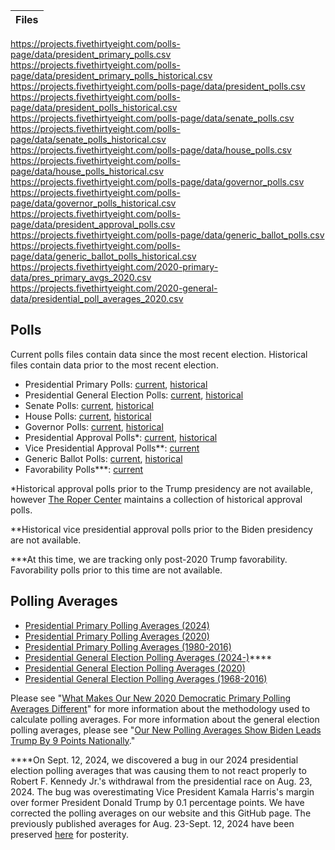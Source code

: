| Files | 
| ----- |
https://projects.fivethirtyeight.com/polls-page/data/president_primary_polls.csv
https://projects.fivethirtyeight.com/polls-page/data/president_primary_polls_historical.csv
https://projects.fivethirtyeight.com/polls-page/data/president_polls.csv
https://projects.fivethirtyeight.com/polls-page/data/president_polls_historical.csv
https://projects.fivethirtyeight.com/polls-page/data/senate_polls.csv
https://projects.fivethirtyeight.com/polls-page/data/senate_polls_historical.csv
https://projects.fivethirtyeight.com/polls-page/data/house_polls.csv
https://projects.fivethirtyeight.com/polls-page/data/house_polls_historical.csv
https://projects.fivethirtyeight.com/polls-page/data/governor_polls.csv
https://projects.fivethirtyeight.com/polls-page/data/governor_polls_historical.csv
https://projects.fivethirtyeight.com/polls-page/data/president_approval_polls.csv
https://projects.fivethirtyeight.com/polls-page/data/generic_ballot_polls.csv
https://projects.fivethirtyeight.com/polls-page/data/generic_ballot_polls_historical.csv
https://projects.fivethirtyeight.com/2020-primary-data/pres_primary_avgs_2020.csv
https://projects.fivethirtyeight.com/2020-general-data/presidential_poll_averages_2020.csv


## Polls

Current polls files contain data since the most recent election. Historical files contain data prior to the most recent election. 

- Presidential Primary Polls: [current](https://projects.fivethirtyeight.com/polls-page/data/president_primary_polls.csv), [historical](https://projects.fivethirtyeight.com/polls-page/data/president_primary_polls_historical.csv)
- Presidential General Election Polls: [current](https://projects.fivethirtyeight.com/polls-page/data/president_polls.csv), [historical](https://projects.fivethirtyeight.com/polls-page/data/president_polls_historical.csv)
- Senate Polls: [current](https://projects.fivethirtyeight.com/polls-page/data/senate_polls.csv), [historical](https://projects.fivethirtyeight.com/polls-page/data/senate_polls_historical.csv)
- House Polls: [current](https://projects.fivethirtyeight.com/polls-page/data/house_polls.csv), [historical](https://projects.fivethirtyeight.com/polls-page/data/house_polls_historical.csv)
- Governor Polls: [current](https://projects.fivethirtyeight.com/polls-page/data/governor_polls.csv), [historical](https://projects.fivethirtyeight.com/polls-page/data/governor_polls_historical.csv)
- Presidential Approval Polls*: [current](https://projects.fivethirtyeight.com/polls-page/data/president_approval_polls.csv), [historical](https://projects.fivethirtyeight.com/polls-page/data/president_approval_polls_historical.csv)
- Vice Presidential Approval Polls**: [current](https://projects.fivethirtyeight.com/polls-page/data/vp_approval_polls.csv)
- Generic Ballot Polls: [current](https://projects.fivethirtyeight.com/polls-page/data/generic_ballot_polls.csv), [historical](https://projects.fivethirtyeight.com/polls-page/data/generic_ballot_polls_historical.csv)
- Favorability Polls***: [current](https://projects.fivethirtyeight.com/polls-page/data/favorability_polls.csv)

*Historical approval polls prior to the Trump presidency are not available, however [The Roper Center](https://ropercenter.cornell.edu/presidential-approval/) maintains a collection of historical approval polls.

**Historical vice presidential approval polls prior to the Biden presidency are not available.

***At this time, we are tracking only post-2020 Trump favorability. Favorability polls prior to this time are not available.

## Polling Averages

- [Presidential Primary Polling Averages (2024)](./2024-averages/presidential_primary_averages_2024.csv)
- [Presidential Primary Polling Averages (2020)](https://projects.fivethirtyeight.com/2020-primary-data/pres_primary_avgs_2020.csv)
- [Presidential Primary Polling Averages (1980-2016)](./pres_primary_avgs_1980-2016.csv)
- [Presidential General Election Polling Averages (2024-)](https://projects.fivethirtyeight.com/polls/data/presidential_general_averages.csv)****
- [Presidential General Election Polling Averages (2020)](https://projects.fivethirtyeight.com/2020-general-data/presidential_poll_averages_2020.csv)
- [Presidential General Election Polling Averages (1968-2016)](./pres_pollaverages_1968-2016.csv)

Please see "[What Makes Our New 2020 Democratic Primary Polling Averages Different](https://fivethirtyeight.com/features/what-makes-our-new-2020-democratic-primary-polling-averages-different/)" for more information about the methodology used to calculate polling averages. For more information about the general election polling averages, please see "[Our New Polling Averages Show Biden Leads Trump By 9 Points Nationally](https://fivethirtyeight.com/features/our-new-polling-averages-show-biden-leads-trump-by-9-points-nationally/)."

****On Sept. 12, 2024, we discovered a bug in our 2024 presidential election polling averages that was causing them to not react properly to Robert F. Kennedy Jr.'s withdrawal from the presidential race on Aug. 23, 2024. The bug was overestimating Vice President Kamala Harris's margin over former President Donald Trump by 0.1 percentage points. We have corrected the polling averages on our website and this GitHub page. The previously published averages for Aug. 23-Sept. 12, 2024 have been preserved [here](./2024-averages/presidential_general_averages_2024-09-12_uncorrected.csv) for posterity.
